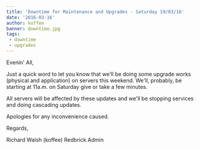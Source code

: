 ```yaml
---
title: 'Downtime for Maintenance and Upgrades -	Saturday 19/03/16'
date: '2016-03-16'
author: koffee
banner: downtime.jpg
tags:
 - downtime
 - upgrades
---
```


Evenin' All,

Just a quick word to let you know that we'll be doing some upgrade works
(physical and application) on servers this weekend. We'll, probably, be
starting at 11a.m. on Saturday give or take a few minutes.

All servers will be affected by these updates and we'll be stopping
services and  doing cascading updates.

Apologies for any inconvenience caused.

Regards,

Richard Walsh (koffee)
Redbrick Admin

